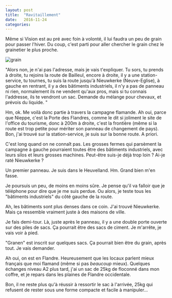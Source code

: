 ```yaml
---  
layout: post  
title:  "Ravitaillement"  
date:   2016-11-24
categories: 
---
```


Même si Vision est au pré avec foin à volonté, il lui faudra un peu de grain pour passer l'hiver.  Du coup, c'est parti pour aller chercher le grain chez le grainetier le plus proche.

![grain]({{site.url}}/img/grain.jpg)

"Alors non, je n'ai pas l'adresse, mais je vais t'expliquer. Tu sors, tu prends à droite, tu rejoins la route de Bailleul, encore à droite, il y a une station-service, tu tournes, tu suis la route jusqu'à Nieuwkerke (Neuve-Eglise), à gauche en rentrant, il y a des bâtiments industriels, il n'y a pas de panneau ni rien, normalement ils ne vendent qu'aux pros, mais si tu connais l'addresse, ils te vendront un sac. Demande du mélange pour chevaux, et prévois du liquide. "

Hm, ok. Me voilà donc partie à travers la campagne flamande. Ah oui, parce que Nieppe, c'est la Porte des Flandres, comme le dit si joliment le site de l'office du tourisme, donc à 200m à droite, c'est la frontière (même si la route est trop petite pour mériter son panneau de changement de pays). Bon, j'ai trouvé sur la station-service, je suis sur la bonne route. A priori.

C'est long quand on ne connaît pas. Les grosses fermes qui parsèment la campagne à gauche pourraient toutes être des bâtiments industriels, avec leurs silos et leurs grosses machines. Peut-être suis-je déjà trop loin ? Ai-je raté Nieuwkerke ?

Un premier panneau. Je suis dans le Heuvelland. Hm. Grand bien m'en fasse.

Je poursuis un peu, de moins en moins sûre. Je pense qu'il va falloir que je téléphone pour dire que je me suis perdue. Ou alors, je teste tous les "bâtiments industriels" du côté gauche de la route.

Ah, les bâtiments sont plus denses dans ce coin. J'ai trouvé Nieuwkerke. Mais ça ressemble vraiment juste à des maisons de ville.

Je fais demi-tour. Là, juste après le panneau, il y a une double porte ouverte sur des piles de sacs. Ça pourrait être des sacs de ciment. Je m'arrête, je vais voir à pied. 

"Granen" est inscrit sur quelques sacs. Ça pourrait bien être du grain, après tout. Je vais demander.

Ah oui, on est en Flandre. Heureusement que les locaux parlent mieux français que moi flamand (même si pas *beaucoup* mieux). Quelques échanges niveau A2 plus tard, j'ai un sac de 25kg de floconné dans mon coffre, et je repars dans les plaines de Flandre occidentale. 

Bon, il ne reste plus qu'à réussir à ressortir le sac à l'arrivée, 25kg qui refusent de rester sous une forme compacte et facile à manipuler...